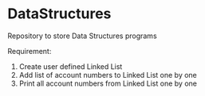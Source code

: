 # DataStructures
Repository to store Data Structures programs

Requirement:
1. Create user defined Linked List
2. Add list of account numbers to Linked List one by one
3. Print all account numbers from Linked List one by one
